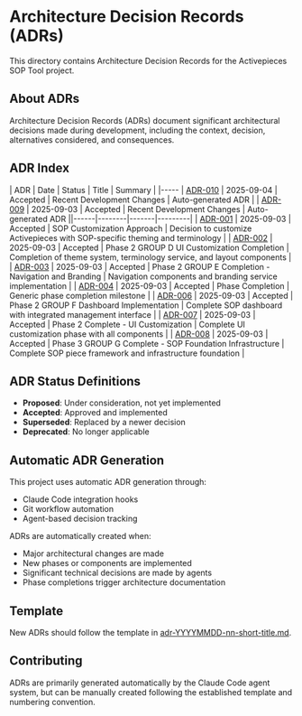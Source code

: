 # Architecture Decision Records (ADRs)

This directory contains Architecture Decision Records for the Activepieces SOP Tool project.

## About ADRs

Architecture Decision Records (ADRs) document significant architectural decisions made during development, including the context, decision, alternatives considered, and consequences.

## ADR Index

| ADR | Date | Status | Title | Summary |
|-----
| [ADR-010](adr-20250904-010-recent-development-changes.md) | 2025-09-04 | Accepted | Recent Development Changes | Auto-generated ADR |
| [ADR-009](adr-20250903-009-recent-development-changes.md) | 2025-09-03 | Accepted | Recent Development Changes | Auto-generated ADR ||------|--------|-------|---------|
| [ADR-001](adr-20250903-001-sop-customization-approach.md) | 2025-09-03 | Accepted | SOP Customization Approach | Decision to customize Activepieces with SOP-specific theming and terminology |
| [ADR-002](adr-20250903-002-phase-2-group-d-ui-customization-completion.md) | 2025-09-03 | Accepted | Phase 2 GROUP D UI Customization Completion | Completion of theme system, terminology service, and layout components |
| [ADR-003](adr-20250903-003-phase-2-group-e-completion---navigation-and-branding.md) | 2025-09-03 | Accepted | Phase 2 GROUP E Completion - Navigation and Branding | Navigation components and branding service implementation |
| [ADR-004](adr-20250903-004-phase-completion.md) | 2025-09-03 | Accepted | Phase Completion | Generic phase completion milestone |
| [ADR-006](adr-20250903-006-phase-2-group-f-dashboard-implementation.md) | 2025-09-03 | Accepted | Phase 2 GROUP F Dashboard Implementation | Complete SOP dashboard with integrated management interface |
| [ADR-007](adr-20250903-007-phase-2-complete---ui-customization.md) | 2025-09-03 | Accepted | Phase 2 Complete - UI Customization | Complete UI customization phase with all components |
| [ADR-008](adr-20250903-008-phase-3-group-g-complete---sop-foundation-infrastructure.md) | 2025-09-03 | Accepted | Phase 3 GROUP G Complete - SOP Foundation Infrastructure | Complete SOP piece framework and infrastructure foundation |

## ADR Status Definitions

- **Proposed**: Under consideration, not yet implemented
- **Accepted**: Approved and implemented
- **Superseded**: Replaced by a newer decision
- **Deprecated**: No longer applicable

## Automatic ADR Generation

This project uses automatic ADR generation through:
- Claude Code integration hooks
- Git workflow automation
- Agent-based decision tracking

ADRs are automatically created when:
- Major architectural changes are made
- New phases or components are implemented  
- Significant technical decisions are made by agents
- Phase completions trigger architecture documentation

## Template

New ADRs should follow the template in [adr-YYYYMMDD-nn-short-title.md](adr-YYYYMMDD-nn-short-title.md).

## Contributing

ADRs are primarily generated automatically by the Claude Code agent system, but can be manually created following the established template and numbering convention.